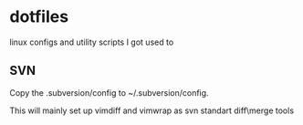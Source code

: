 # dotfiles
linux configs and utility scripts I got used to


## SVN

Copy the .subversion/config to ~/.subversion/config.

This will mainly set up vimdiff and vimwrap as svn standart diff\merge tools

